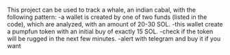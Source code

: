 This project can be used to track a whale, an indian cabal, with the following pattern:
-a wallet is created by one of two funds (listed in the code), which are analyzed, with an amount of 20-30 SOL.
-this wallet create a pumpfun token with an initial buy of exactly 15 SOL.
-check if the token will be rugged in the next few minutes.
-alert with telegram and buy it if you want
